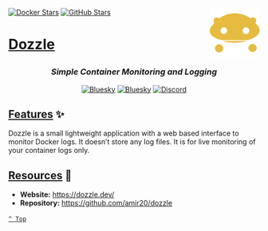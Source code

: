 <a name="top" href="docker-compose.yml" target="_blank"><img height="100" align="right" src="assets/icon.png" alt="Dozzle" /></a>

[![Docker Stars][docker-stars]](https://hub.docker.com/r/amir20/dozzle)
[![GitHub Stars][github-stars]](https://github.com/amir20/dozzle)

<h1>

[Dozzle](docker-compose.yml)

</h1>

<div align="center">

### _Simple Container Monitoring and Logging_

<a href="https://bsky.app/profile/aever.au" target="_blank"><img alt="Bluesky" src="https://img.shields.io/badge/Bluesky-0085ff?style=flat-square&logo=bluesky&logoColor=white" /></a>
<a href="mailto:github.discharge208@passfwd.com" target="_blank"><img alt="Bluesky" src="https://img.shields.io/badge/Email-00B4F0?style=flat-square&logo=maildotru&logoColor=white" /></a>
<a href="https://discord.com/users/146165361333633024" target="_blank"><img alt="Discord" src="https://img.shields.io/badge/Discord-5865f2?style=flat-square&logo=discord&logoColor=white" /></a>

</div>

## [Features](#top) ✨

Dozzle is a small lightweight application with a web based interface to monitor Docker logs. It doesn’t store any log files. It is for live monitoring of your container logs only.

## [Resources](#top) 📖

* **Website:** https://dozzle.dev/
* **Repository:** https://github.com/amir20/dozzle

[`^ Top`](#top)




[docker-stars]: https://img.shields.io/docker/stars/amir20/dozzle?style=flat-square&logo=docker&labelColor=31383f&color=ffcc00
[github-stars]: https://img.shields.io/github/stars/amir20/dozzle
